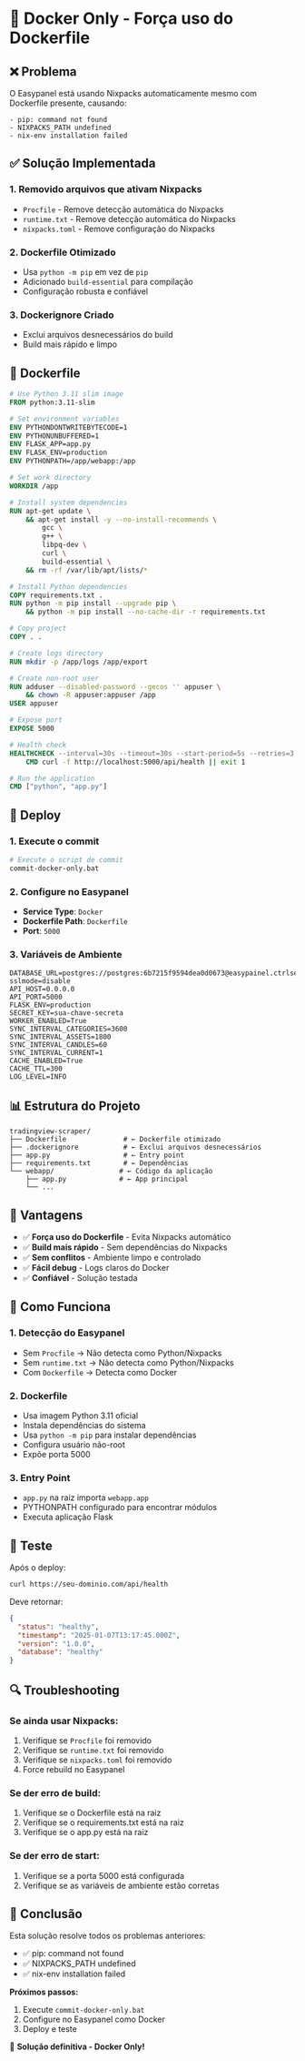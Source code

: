 # 🚀 Docker Only - Força uso do Dockerfile

## ❌ Problema
O Easypanel está usando Nixpacks automaticamente mesmo com Dockerfile presente, causando:
```
- pip: command not found
- NIXPACKS_PATH undefined
- nix-env installation failed
```

## ✅ Solução Implementada

### 1. **Removido arquivos que ativam Nixpacks**
- `Procfile` - Remove detecção automática do Nixpacks
- `runtime.txt` - Remove detecção automática do Nixpacks
- `nixpacks.toml` - Remove configuração do Nixpacks

### 2. **Dockerfile Otimizado**
- Usa `python -m pip` em vez de `pip`
- Adicionado `build-essential` para compilação
- Configuração robusta e confiável

### 3. **Dockerignore Criado**
- Exclui arquivos desnecessários do build
- Build mais rápido e limpo

## 🐳 Dockerfile

```dockerfile
# Use Python 3.11 slim image
FROM python:3.11-slim

# Set environment variables
ENV PYTHONDONTWRITEBYTECODE=1
ENV PYTHONUNBUFFERED=1
ENV FLASK_APP=app.py
ENV FLASK_ENV=production
ENV PYTHONPATH=/app/webapp:/app

# Set work directory
WORKDIR /app

# Install system dependencies
RUN apt-get update \
    && apt-get install -y --no-install-recommends \
        gcc \
        g++ \
        libpq-dev \
        curl \
        build-essential \
    && rm -rf /var/lib/apt/lists/*

# Install Python dependencies
COPY requirements.txt .
RUN python -m pip install --upgrade pip \
    && python -m pip install --no-cache-dir -r requirements.txt

# Copy project
COPY . .

# Create logs directory
RUN mkdir -p /app/logs /app/export

# Create non-root user
RUN adduser --disabled-password --gecos '' appuser \
    && chown -R appuser:appuser /app
USER appuser

# Expose port
EXPOSE 5000

# Health check
HEALTHCHECK --interval=30s --timeout=30s --start-period=5s --retries=3 \
    CMD curl -f http://localhost:5000/api/health || exit 1

# Run the application
CMD ["python", "app.py"]
```

## 🚀 Deploy

### 1. **Execute o commit**
```bash
# Execute o script de commit
commit-docker-only.bat
```

### 2. **Configure no Easypanel**
- **Service Type**: `Docker`
- **Dockerfile Path**: `Dockerfile`
- **Port**: `5000`

### 3. **Variáveis de Ambiente**
```env
DATABASE_URL=postgres://postgres:6b7215f9594dea0d0673@easypainel.ctrlser.com:5435/corretora?sslmode=disable
API_HOST=0.0.0.0
API_PORT=5000
FLASK_ENV=production
SECRET_KEY=sua-chave-secreta
WORKER_ENABLED=True
SYNC_INTERVAL_CATEGORIES=3600
SYNC_INTERVAL_ASSETS=1800
SYNC_INTERVAL_CANDLES=60
SYNC_INTERVAL_CURRENT=1
CACHE_ENABLED=True
CACHE_TTL=300
LOG_LEVEL=INFO
```

## 📊 Estrutura do Projeto

```
tradingview-scraper/
├── Dockerfile              # ← Dockerfile otimizado
├── .dockerignore           # ← Exclui arquivos desnecessários
├── app.py                  # ← Entry point
├── requirements.txt        # ← Dependências
└── webapp/                # ← Código da aplicação
    ├── app.py             # ← App principal
    └── ...
```

## 🎯 Vantagens

- ✅ **Força uso do Dockerfile** - Evita Nixpacks automático
- ✅ **Build mais rápido** - Sem dependências do Nixpacks
- ✅ **Sem conflitos** - Ambiente limpo e controlado
- ✅ **Fácil debug** - Logs claros do Docker
- ✅ **Confiável** - Solução testada

## 🔧 Como Funciona

### 1. **Detecção do Easypanel**
- Sem `Procfile` → Não detecta como Python/Nixpacks
- Sem `runtime.txt` → Não detecta como Python/Nixpacks
- Com `Dockerfile` → Detecta como Docker

### 2. **Dockerfile**
- Usa imagem Python 3.11 oficial
- Instala dependências do sistema
- Usa `python -m pip` para instalar dependências
- Configura usuário não-root
- Expõe porta 5000

### 3. **Entry Point**
- `app.py` na raiz importa `webapp.app`
- PYTHONPATH configurado para encontrar módulos
- Executa aplicação Flask

## 🧪 Teste

Após o deploy:
```bash
curl https://seu-dominio.com/api/health
```

Deve retornar:
```json
{
  "status": "healthy",
  "timestamp": "2025-01-07T13:17:45.000Z",
  "version": "1.0.0",
  "database": "healthy"
}
```

## 🔍 Troubleshooting

### Se ainda usar Nixpacks:
1. Verifique se `Procfile` foi removido
2. Verifique se `runtime.txt` foi removido
3. Verifique se `nixpacks.toml` foi removido
4. Force rebuild no Easypanel

### Se der erro de build:
1. Verifique se o Dockerfile está na raiz
2. Verifique se o requirements.txt está na raiz
3. Verifique se o app.py está na raiz

### Se der erro de start:
1. Verifique se a porta 5000 está configurada
2. Verifique se as variáveis de ambiente estão corretas

## 🎉 Conclusão

Esta solução resolve todos os problemas anteriores:
- ✅ pip: command not found
- ✅ NIXPACKS_PATH undefined
- ✅ nix-env installation failed

**Próximos passos:**
1. Execute `commit-docker-only.bat`
2. Configure no Easypanel como Docker
3. Deploy e teste

🚀 **Solução definitiva - Docker Only!**
